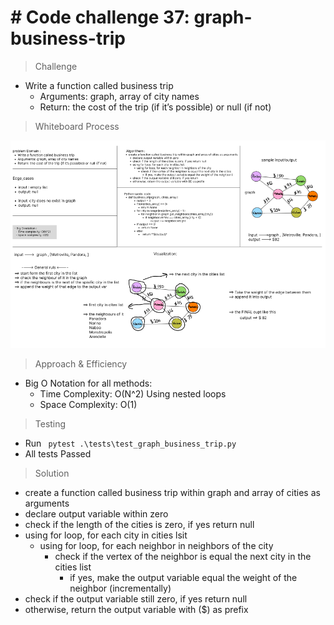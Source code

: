 # # Code challenge 37: graph-business-trip


> Challenge
- Write a function called business trip
  - Arguments: graph, array of city names
  - Return: the cost of the trip (if it’s possible) or null (if not)


> Whiteboard Process

![image](graph_business_trip.png)


> Approach & Efficiency
- Big O Notation for all methods:
  - Time Complexity: O(N^2) Using nested loops 
  - Space Complexity: O(1)


> Testing 
- Run ` pytest .\tests\test_graph_business_trip.py`
- All tests Passed
 

> Solution
- create a function called business trip within graph and array of cities as arguments
- declare output variable within zero 
- check if the length of the cities is zero, if yes return null 
- using for loop, for each city in cities lsit 
  - using for loop, for each neighbor in neighbors of the city
    - check if the vertex of the neighbor is equal the next city in the cities list 
      - if yes, make the output variable equal the weight of the neighbor (incrementally)
- check if the output variable still zero, if yes return null 
- otherwise, return the output variable with ($) as prefix

